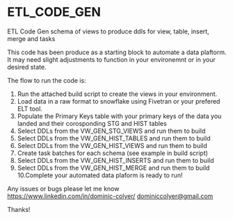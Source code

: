 # ETL_CODE_GEN
ETL Code Gen schema of views to produce ddls for view, table, insert, merge and tasks

This code has been produce as a starting block to automate a data plaftorm. It may need slight adjustments to function in your environemnt or in your desired state.

The flow to run the code is:
1. Run the attached build script to create the views in your environment.
2. Load data in a raw format to snowflake using Fivetran or your prefered ELT tool.
3. Populate the Primary Keys table with your primary keys of the data you landed and their corosponding STG and HIST tables
4. Select DDLs from the VW_GEN_STG_VIEWS and run them to build
5. Select DDLs from the VW_GEN_HIST_TABLES and run them to build
6. Select DDLs from the VW_GEN_HIST_VIEWS and run them to build
7. Create task batches for each schema (see example in build script)
8. Select DDLs from the VW_GEN_HIST_INSERTS and run them to build
9. Select DDLs from the VW_GEN_HIST_MERGE and run them to build
10.Complete your automated data plaform is ready to run!

Any issues or bugs please let me know
https://www.linkedin.com/in/dominic-colyer/
dominiccolyer@gmail.com

Thanks!
